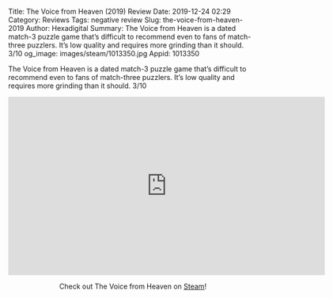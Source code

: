 Title: The Voice from Heaven (2019) Review
Date: 2019-12-24 02:29
Category: Reviews
Tags: negative review
Slug: the-voice-from-heaven-2019
Author: Hexadigital
Summary: The Voice from Heaven is a dated match-3 puzzle game that’s difficult to recommend even to fans of match-three puzzlers. It’s low quality and requires more grinding than it should. 3/10
og_image: images/steam/1013350.jpg
Appid: 1013350

The Voice from Heaven is a dated match-3 puzzle game that’s difficult to recommend even to fans of match-three puzzlers. It’s low quality and requires more grinding than it should. 3/10

<center><iframe src="https://www.youtube.com/embed/TaAubkxDFGk?feature=oembed" allow="accelerometer; autoplay; encrypted-media; gyroscope; picture-in-picture" width="640" height="360" frameborder="0"></iframe>

Check out The Voice from Heaven on [Steam](https://store.steampowered.com/app/1013350/?curator_clanid=34633900)!</center>

